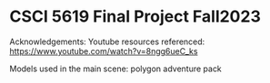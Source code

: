 # CSCI 5619 Final Project Fall2023
 
Acknowledgements:
Youtube resources referenced: 
https://www.youtube.com/watch?v=8ngg6ueC_ks


Models used in the main scene: polygon adventure pack